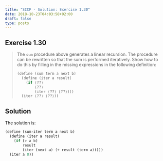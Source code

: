 ```yaml
---
title: "SICP - Solution: Exercise 1.30"
date: 2018-10-23T04:03:58+02:00
draft: false
type: posts
---
```


## Exercise 1.30

> The `sum` procedure above generates a linear recursion. The procedure can be rewritten so that the sum is performed iteratively. Show how to do this by filling in the missing expressions in the following definition:
> 
> ```scheme
> (define (sum term a next b)
>   (define (iter a result)
>     (if ⟨??⟩
>         ⟨??⟩
>         (iter ⟨??⟩ ⟨??⟩)))
>   (iter ⟨??⟩ ⟨??⟩))
> ```

## Solution

The solution is:

```scheme
(define (sum-iter term a next b)
  (define (iter a result)
    (if (> a b)
        result
        (iter (next a) (+ result (term a)))))
  (iter a 0))
```
